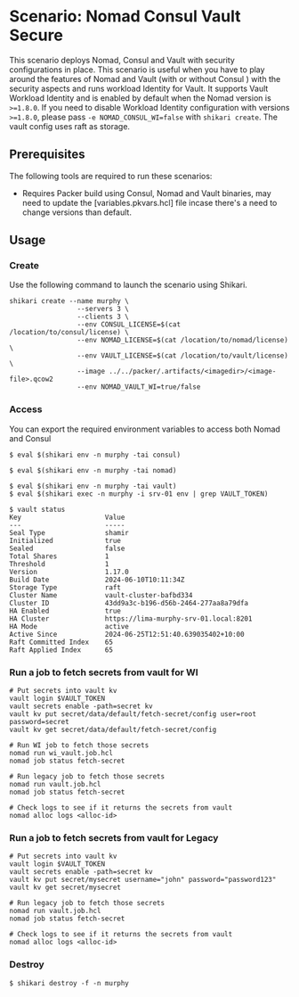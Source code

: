 # Scenario: Nomad Consul Vault Secure
This scenario deploys Nomad, Consul and Vault with security configurations in place. This scenario is useful when you have to play around the features of Nomad and Vault (with or without Consul ) with the security aspects and runs workload Identity for Vault.
It supports Vault Workload Identity and is enabled by default when the Nomad version is `>=1.8.0`. If you need to disable Workload Identity configuration with versions `>=1.8.0`, please pass `-e NOMAD_CONSUL_WI=false` with `shikari create`. The vault config uses raft as storage.

## Prerequisites
The following tools are required to run these scenarios:

- Requires Packer build using Consul, Nomad and Vault binaries, may need to update the [variables.pkvars.hcl] file incase there's a need to change versions than default.

## Usage


### Create

Use the following command to launch the scenario using Shikari.

```
shikari create --name murphy \
                 --servers 3 \
                 --clients 3 \
                 --env CONSUL_LICENSE=$(cat /location/to/consul/license) \
                 --env NOMAD_LICENSE=$(cat /location/to/nomad/license) \
                 --env VAULT_LICENSE=$(cat /location/to/vault/license) \
                 --image ../../packer/.artifacts/<imagedir>/<image-file>.qcow2
                 --env NOMAD_VAULT_WI=true/false

```

### Access

You can export the required environment variables to access both Nomad and Consul

```
$ eval $(shikari env -n murphy -tai consul)

$ eval $(shikari env -n murphy -tai nomad)

$ eval $(shikari env -n murphy -tai vault)
$ eval $(shikari exec -n murphy -i srv-01 env | grep VAULT_TOKEN)

$ vault status
Key                     Value
---                     -----
Seal Type               shamir
Initialized             true
Sealed                  false
Total Shares            1
Threshold               1
Version                 1.17.0
Build Date              2024-06-10T10:11:34Z
Storage Type            raft
Cluster Name            vault-cluster-bafbd334
Cluster ID              43dd9a3c-b196-d56b-2464-277aa8a79dfa
HA Enabled              true
HA Cluster              https://lima-murphy-srv-01.local:8201
HA Mode                 active
Active Since            2024-06-25T12:51:40.639035402+10:00
Raft Committed Index    65
Raft Applied Index      65

```

### Run a job to fetch secrets from vault for WI

```
# Put secrets into vault kv
vault login $VAULT_TOKEN
vault secrets enable -path=secret kv
vault kv put secret/data/default/fetch-secret/config user=root password=secret
vault kv get secret/data/default/fetch-secret/config

# Run WI job to fetch those secrets 
nomad run wi_vault.job.hcl
nomad job status fetch-secret

# Run legacy job to fetch those secrets 
nomad run vault.job.hcl
nomad job status fetch-secret

# Check logs to see if it returns the secrets from vault
nomad alloc logs <alloc-id>
```

### Run a job to fetch secrets from vault for Legacy

```
# Put secrets into vault kv
vault login $VAULT_TOKEN
vault secrets enable -path=secret kv
vault kv put secret/mysecret username="john" password="password123"
vault kv get secret/mysecret

# Run legacy job to fetch those secrets 
nomad run vault.job.hcl
nomad job status fetch-secret

# Check logs to see if it returns the secrets from vault
nomad alloc logs <alloc-id>
```

### Destroy

```
$ shikari destroy -f -n murphy
```